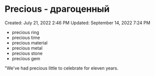 # Precious - драгоценный

Created: July 21, 2022 2:46 PM
Updated: September 14, 2022 7:24 PM

- precious ring
- precious time
- precious material
- precious metal
- precious stone
- precious gem

"We've had precious little to celebrate for eleven years.